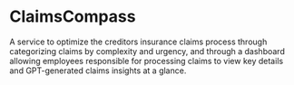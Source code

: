 # ClaimsCompass
A service to optimize the creditors insurance claims process through categorizing claims by complexity and urgency, and through a dashboard allowing employees responsible for processing claims to view key details and GPT-generated claims insights at a glance.

